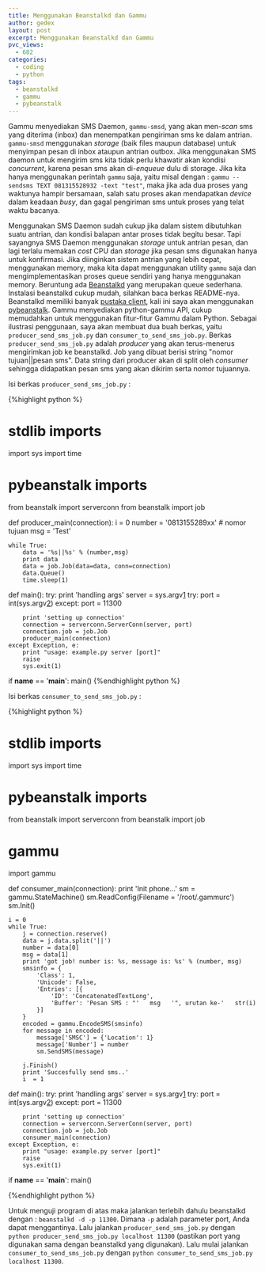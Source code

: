 ```yaml
---
title: Menggunakan Beanstalkd dan Gammu
author: gedex
layout: post
excerpt: Menggunakan Beanstalkd dan Gammu
pvc_views:
  - 682
categories:
  - coding
  - python
tags:
  - beanstalkd
  - gammu
  - pybeanstalk
---
```


Gammu menyediakan SMS Daemon, `gammu-smsd`, yang akan men-_scan_ sms yang diterima (inbox) dan menempatkan pengiriman sms ke dalam antrian.
`gammu-smsd` menggunakan _storage_ (baik files maupun database) untuk menyimpan pesan di inbox ataupun antrian outbox.
Jika menggunakan SMS daemon untuk mengirim sms kita tidak perlu khawatir akan kondisi _concurrent_, karena pesan sms akan di-_enqueue_ dulu
di storage. Jika kita hanya menggunakan perintah `gammu` saja, yaitu misal dengan : `gammu --sendsms TEXT 081315528932 -text "test"`,
maka jika ada dua proses yang waktunya hampir bersamaan, salah satu proses akan mendapatkan _device_ dalam keadaan _busy_, dan gagal
pengiriman sms untuk proses yang telat waktu bacanya.

<!-- more -->

Menggunakan SMS Daemon sudah cukup jika dalam sistem dibutuhkan suatu antrian, dan kondisi balapan antar proses tidak begitu besar.
Tapi sayangnya SMS Daemon menggunakan _storage_ untuk antrian pesan, dan lagi terlalu memakan _cost_ CPU dan _storage_ jika pesan sms
digunakan hanya untuk konfirmasi. Jika diinginkan sistem antrian yang lebih cepat, menggunakan memory, maka kita dapat menggunakan utility
`gammu` saja dan mengimplementasikan proses queue sendiri yang hanya menggunakan memory. Beruntung ada [Beanstalkd][1] yang merupakan
queue sederhana. Instalasi beanstalkd cukup mudah, silahkan baca berkas README-nya. Beanstalkd memiliki banyak [pustaka client][2],
kali ini saya akan menggunakan [pybeanstalk][3]. Gammu menyediakan python-gammu API, cukup memudahkan untuk menggunakan fitur-fitur
Gammu dalam Python. Sebagai ilustrasi penggunaan, saya akan membuat dua buah berkas, yaitu `producer_send_sms_job.py` dan
`consumer_to_send_sms_job.py`. Berkas `producer_send_sms_job.py` adalah _producer_ yang akan terus-menerus mengirimkan job ke beanstalkd.
Job yang dibuat berisi string "nomor tujuan||pesan sms". Data string dari producer akan di split oleh _consumer_ sehingga didapatkan pesan
sms yang akan dikirim serta nomor tujuannya.

 [1]: http://kr.github.com/beanstalkd/
 [2]: https://github.com/kr/beanstalkd/wiki/Client-Libraries
 [3]: http://code.google.com/p/pybeanstalk/

Isi berkas `producer_send_sms_job.py` :

{%highlight python %}
# stdlib imports
import sys
import time

# pybeanstalk imports
from beanstalk import serverconn
from beanstalk import job

def producer_main(connection):
    i = 0
    number = '0813155289xx' # nomor tujuan
    msg = 'Test'

    while True:
        data = '%s||%s' % (number,msg)
        print data
        data = job.Job(data=data, conn=connection)
        data.Queue()
        time.sleep(1)

def main():
    try:
        print 'handling args'
        server = sys.argv[1]
        try:
            port = int(sys.argv[2])
        except:
            port = 11300

        print 'setting up connection'
        connection = serverconn.ServerConn(server, port)
        connection.job = job.Job
        producer_main(connection)
    except Exception, e:
        print "usage: example.py server [port]"
        raise
        sys.exit(1)

if __name__ == '__main__':
    main()
{%endhighlight python %}

Isi berkas `consumer_to_send_sms_job.py` :

{%highlight python %}
# stdlib imports
import sys
import time

# pybeanstalk imports
from beanstalk import serverconn
from beanstalk import job

# gammu
import gammu

def consumer_main(connection):
    print 'Init phone...'
    sm = gammu.StateMachine()
    sm.ReadConfig(Filename = '/root/.gammurc')
    sm.Init()

    i = 0
    while True:
        j = connection.reserve()
        data = j.data.split('||')
        number = data[0]
        msg = data[1]
        print 'got job! number is: %s, message is: %s' % (number, msg)
        smsinfo = {
            'Class': 1,
            'Unicode': False,
            'Entries': [{
                'ID': 'ConcatenatedTextLong',
                'Buffer': 'Pesan SMS : "'   msg   '", urutan ke-'   str(i)
            }]
        }
        encoded = gammu.EncodeSMS(smsinfo)
        for message in encoded:
            message['SMSC'] = {'Location': 1}
            message['Number'] = number
            sm.SendSMS(message)

        j.Finish()
        print 'Succesfully send sms..'
        i  = 1

def main():
    try:
        print 'handling args'
        server = sys.argv[1]
        try:
            port = int(sys.argv[2])
        except:
            port = 11300

        print 'setting up connection'
        connection = serverconn.ServerConn(server, port)
        connection.job = job.Job
        consumer_main(connection)
    except Exception, e:
        print "usage: example.py server [port]"
        raise
        sys.exit(1)

if __name__ == '__main__':
    main()

{%endhighlight python %}

Untuk menguji program di atas maka jalankan terlebih dahulu beanstalkd dengan : `beanstalkd -d -p 11300`. Dimana `-p` adalah parameter port, Anda dapat menggantinya. Lalu jalankan `producer_send_sms_job.py` dengan `python producer_send_sms_job.py localhost 11300` (pastikan port yang digunakan sama dengan beanstalkd yang digunakan). Lalu mulai jalankan `consumer_to_send_sms_job.py` dengan `python consumer_to_send_sms_job.py localhost 11300`.
